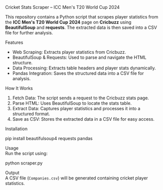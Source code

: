 

Cricket Stats Scraper – ICC Men's T20 World Cup 2024  

This repository contains a Python script that scrapes player statistics from the **ICC Men's T20 World Cup 2024** page on **Cricbuzz** using **BeautifulSoup** and **requests**. The extracted data is then saved into a CSV file for further analysis.  

 Features  
- Web Scraping: Extracts player statistics from Cricbuzz.  
- BeautifulSoup & Requests: Used to parse and navigate the HTML structure.  
- Data Processing: Extracts table headers and player stats dynamically.  
- Pandas Integration: Saves the structured data into a CSV file for analysis.  

 How It Works  
1. Fetch Data: The script sends a request to the Cricbuzz stats page.  
2. Parse HTML: Uses BeautifulSoup to locate the stats table.  
3. Extract Data: Captures player statistics and processes it into a structured format.  
4. Save as CSV: Stores the extracted data in a CSV file for easy access.  

 Installation  

pip install beautifulsoup4 requests pandas

 Usage  
Run the script using:  

python scraper.py

 Output  
A CSV file (`Companies.csv`) will be generated containing cricket player statistics.  
 
